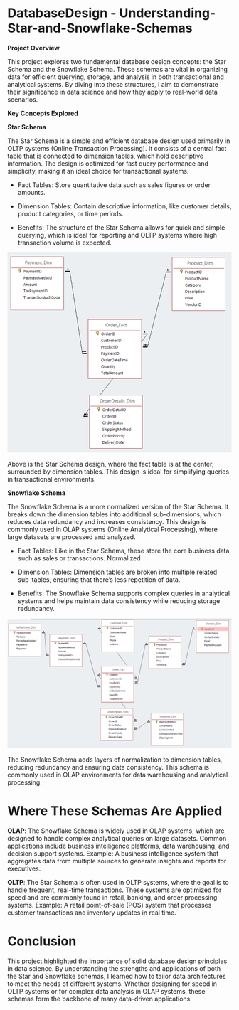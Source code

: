 # DatabaseDesign - Understanding-Star-and-Snowflake-Schemas

**Project Overview**

This project explores two fundamental database design concepts: the Star Schema and the Snowflake Schema. These schemas are vital in organizing data for efficient querying, storage, and analysis in both transactional and analytical systems. By diving into these structures, I aim to demonstrate their significance in data science and how they apply to real-world data scenarios.

**Key Concepts Explored**

**Star Schema**

The Star Schema is a simple and efficient database design used primarily in OLTP systems (Online Transaction Processing). It consists of a central fact table that is connected to dimension tables, which hold descriptive information. The design is optimized for fast query performance and simplicity, making it an ideal choice for transactional systems.

- Fact Tables: Store quantitative data such as sales figures or order amounts.
  
- Dimension Tables: Contain descriptive information, like customer details, product categories, or time periods.

- Benefits: The structure of the Star Schema allows for quick and simple querying, which is ideal for reporting and OLTP systems where high transaction volume is expected.

![Star Schema](Images/starschema.png)


Above is the Star Schema design, where the fact table is at the center, surrounded by dimension tables. This design is ideal for simplifying queries in transactional environments.

**Snowflake Schema**

The Snowflake Schema is a more normalized version of the Star Schema. It breaks down the dimension tables into additional sub-dimensions, which reduces data redundancy and increases consistency. This design is commonly used in OLAP systems (Online Analytical Processing), where large datasets are processed and analyzed.

- Fact Tables: Like in the Star Schema, these store the core business data such as sales or transactions.
Normalized

- Dimension Tables: Dimension tables are broken into multiple related sub-tables, ensuring that there’s less repetition of data.

- Benefits: The Snowflake Schema supports complex queries in analytical systems and helps maintain data consistency while reducing storage redundancy.

![Snowflake Schema](Images/snowflakeschema.png)


The Snowflake Schema adds layers of normalization to dimension tables, reducing redundancy and ensuring data consistency. This schema is commonly used in OLAP environments for data warehousing and analytical processing.

# Where These Schemas Are Applied

**OLAP**:  The Snowflake Schema is widely used in OLAP systems, which are designed to handle complex analytical queries on large datasets. Common applications include business intelligence platforms, data warehousing, and decision support systems.
Example: A business intelligence system that aggregates data from multiple sources to generate insights and reports for executives.

**OLTP**:  The Star Schema is often used in OLTP systems, where the goal is to handle frequent, real-time transactions. These systems are optimized for speed and are commonly found in retail, banking, and order processing systems.
Example: A retail point-of-sale (POS) system that processes customer transactions and inventory updates in real time.

# Conclusion

This project highlighted the importance of solid database design principles in data science. By understanding the strengths and applications of both the Star and Snowflake schemas, I learned how to tailor data architectures to meet the needs of different systems. Whether designing for speed in OLTP systems or for complex data analysis in OLAP systems, these schemas form the backbone of many data-driven applications.
